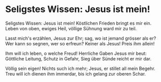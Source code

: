 ﻿# Seligstes Wissen: Jesus ist mein!

Seligstes Wissen: Jesus ist mein!
Köstlichen Frieden bringt es mir ein.
Leben von oben, ewiges Heil,
völlige Sühnung ward mir zu teil.

Lasst mich's erzählen, Jesus zur Ehr;
sag, wo ist jemand grösser als er?
Wer kann so segnen, wer so erfreun?
Keiner als Jesus! Preis ihm allein!

Ihm will ich leben, o welche Freud!
Herrliche Gaben Jesus mir beut:
Göttliche Leitung, Schutz in Gefahr,
Sieg über Sünde reicht er mir dar.

Völlig sein eigen! Nichts such ich mehr;
Jesus, er stillet all mein Begehr.
Treu will ich dienen ihm immerdar,
bis ich gelang zur oberen Schar.
